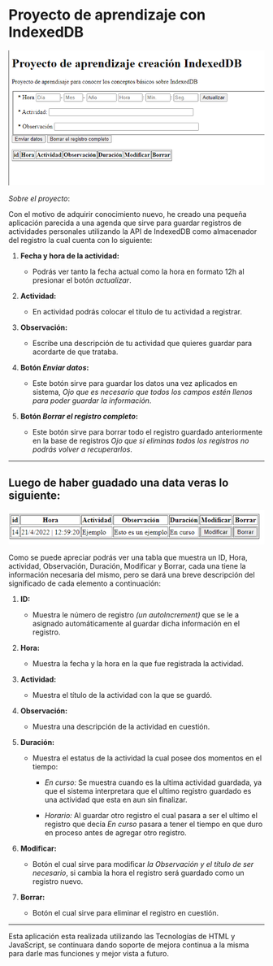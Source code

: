 # Proyecto de aprendizaje con IndexedDB
![Preview](img/preview.png "Vista Previa Mini Agenda")

*Sobre el proyecto*:

Con el motivo de adquirir conocimiento nuevo, he creado una pequeña aplicación parecida a una agenda que sirve para guardar registros de actividades personales utilizando la API de IndexedDB como almacenador del registro la cual cuenta con lo siguiente:

1. **Fecha y hora de la actividad:**
   * Podrás ver tanto la fecha actual como la hora en formato 12h al presionar el botón *actualizar*.
  

2. **Actividad:**
      * En actividad podrás colocar el titulo de tu actividad a registrar.


3. **Observación:**
     * Escribe una descripción de tu actividad que quieres guardar para acordarte de que trataba.


4. **Botón *Enviar datos*:**
   * Este botón sirve para guardar los datos una vez aplicados en sistema, *Ojo que es necesario que todos los campos estén llenos para poder guardar la información*.


5. **Botón *Borrar el registro completo*:**
    * Este botón sirve para borrar todo el registro guardado anteriormente en la base de registros *Ojo que si eliminas todos los registros no podrás volver a recuperarlos*.

___
## Luego de haber guadado una data veras lo siguiente:

![Preview](img/preview_two.png "Vista Previa Al guardar un registro.")

Como se puede apreciar podrás ver una tabla que muestra un ID, Hora, actividad, Observación, Duración, Modificar y Borrar, cada una tiene la información necesaria del mismo, pero se dará una breve descripción del significado de cada elemento a continuación:

1. **ID:**
   * Muestra le número de registro *(un autoIncrement)* que se le a asignado automáticamente al guardar dicha información en el registro.


2. **Hora:**
   * Muestra la fecha y la hora en la que fue registrada la actividad.


3. **Actividad:**
   * Muestra el título de la actividad con la que se guardó.


4. **Observación:**
   * Muestra una descripción de la actividad en cuestión.


5. **Duración:**
   * Muestra el estatus de la actividad la cual posee dos momentos en el tiempo:
     * *En curso:* Se muestra cuando es la ultima actividad guardada, ya que el sistema interpretara que el ultimo registro guardado es una actividad que esta en aun sin finalizar.
  
     * *Horario:* Al guardar otro registro el cual pasara a ser el ultimo el registro que decía *En curso* pasara a tener el tiempo en que duro en proceso antes de agregar otro registro.


6. **Modificar:**
   * Botón el cual sirve para modificar *la Observación y el título de ser necesario*, si cambia la hora el registro será guardado como un registro nuevo.


7. **Borrar:**
   * Botón el cual sirve para eliminar el registro en cuestión.

___

Esta aplicación esta realizada utilizando las Tecnologías de HTML y JavaScript, se continuara dando soporte de mejora continua a la misma para darle mas funciones y mejor vista a futuro.